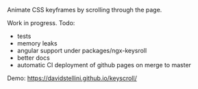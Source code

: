 Animate CSS keyframes by scrolling through the page.

Work in progress. Todo:
- tests
- memory leaks
- angular support under packages/ngx-keysroll
- better docs
- automatic CI deployment of github pages on merge to master

Demo: https://davidstellini.github.io/keyscroll/
